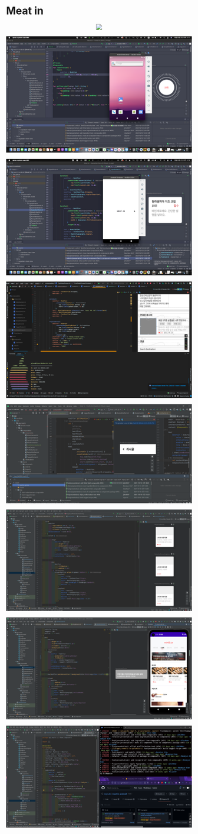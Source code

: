 # Meat in
<p align="center">
<image width="500px" src="/images/preview.png"/>
</p>

![image-1](images/image-1.png)


![image-2](images/image-2.png)


![image-3](images/image-3.png)


![image-4](images/image-4.png)


![image-5](images/image-5.png)


![image-6](images/image-6.png)


![image-7](images/image-7.png)